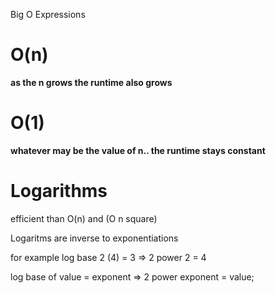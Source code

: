 Big O Expressions


<h1>O(n) </h1>
<p> <b>as the n grows the runtime also grows </b> <p>




<h1>O(1) </h1>
<p> <b> whatever may be the value of n.. the runtime stays constant </b> <p>





<h1> Logarithms </h1>

efficient than O(n) and (O n square)

Logaritms are inverse to exponentiations



for example log base 2 (4) = 3 => 2 power 2 = 4


log base of value = exponent => 2 power exponent = value;


